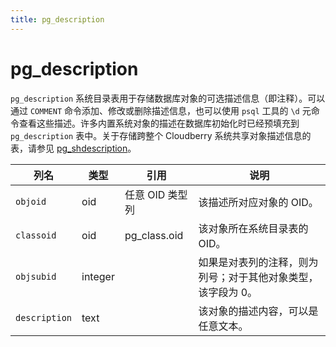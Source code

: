 ```yaml
---
title: pg_description
---
```


# pg_description

`pg_description` 系统目录表用于存储数据库对象的可选描述信息（即注释）。可以通过 `COMMENT` 命令添加、修改或删除描述信息，也可以使用 `psql` 工具的 `\d` 元命令查看这些描述。许多内置系统对象的描述在数据库初始化时已经预填充到 `pg_description` 表中。关于存储跨整个 Cloudberry 系统共享对象描述信息的表，请参见 [pg_shdescription](./pg-shdescription.md)。

| 列名          | 类型       | 引用                  | 说明                                                                 |
|---------------|------------|-----------------------|----------------------------------------------------------------------|
| `objoid`      | oid        | 任意 OID 类型列       | 该描述所对应对象的 OID。                                             |
| `classoid`    | oid        | pg_class.oid          | 该对象所在系统目录表的 OID。                                         |
| `objsubid`    | integer    |                       | 如果是对表列的注释，则为列号；对于其他对象类型，该字段为 0。           |
| `description` | text       |                       | 该对象的描述内容，可以是任意文本。                                   |
